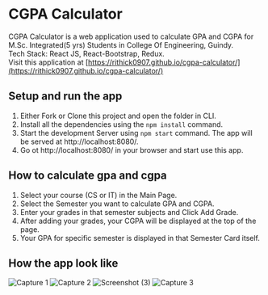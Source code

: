 # CGPA Calculator

CGPA Calculator is a web application used to calculate GPA and CGPA for M.Sc. Integrated(5 yrs) Students in College Of Engineering, Guindy.  
Tech Stack: React JS, React-Bootstrap, Redux.  
Visit this application at [https://rithick0907.github.io/cgpa-calculator/](https://rithick0907.github.io/cgpa-calculator/)

## Setup and run the app
1. Either Fork or Clone this project and open the folder in CLI.
2. Install all the dependencies using the `npm install` command.
3. Start the development Server using `npm start` command. The app will be served at http://localhost:8080/.
4. Go ot  http://localhost:8080/ in your browser and start use this app.

## How to calculate gpa and cgpa
1. Select your course (CS or IT) in the Main Page.
2. Select the Semester you want to calculate GPA and CGPA.
3. Enter your grades in that semester subjects and Click Add Grade.
4. After adding your grades, your CGPA will be displayed at the top of the page.
5. Your GPA for specific semester is displayed in that Semester Card itself.

## How the app look like
![Capture 1](https://user-images.githubusercontent.com/49742736/121368186-81633680-c958-11eb-96f4-63beae86aa2c.PNG)
![Capture 2](https://user-images.githubusercontent.com/49742736/121368279-950e9d00-c958-11eb-8de4-47d3b7683481.PNG)
![Screenshot (3)](https://user-images.githubusercontent.com/49742736/121368431-b2436b80-c958-11eb-9d3b-a8cc1ce6ec9f.png)
![Capture 3](https://user-images.githubusercontent.com/49742736/121368528-c2f3e180-c958-11eb-907e-a43a2ceaf2aa.PNG)
